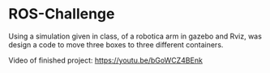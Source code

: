 # ROS-Challenge
Using a simulation given in class, of a robotica arm in gazebo and Rviz, was design a code to move three boxes to three different containers.


Video of finished project: https://youtu.be/bGoWCZ4BEnk
